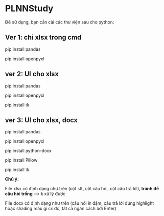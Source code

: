 # PLNNStudy
Để sử dụng, bạn cần cài các thư viện sau cho python:

## Ver 1: chỉ xlsx trong cmd

pip install pandas

pip install openpyxl

## ver 2: UI cho xlsx

pip install pandas

pip install openpyxl

pip install tk

## ver 3: UI cho xlsx, docx

pip install pandas

pip install openpyxl

pip install python-docx

pip install Pillow

pip install tk


**Chú ý:**

File xlsx có định dạng như trên (cột stt, cột câu hỏi, cột câu trả lời), **tránh để câu hỏi trống** --> k xử lý được

File docx có định dạng như trên (câu hỏi in đậm, câu trả lời đúng highlight hoặc shading màu gì cx đc, tất cả ngăn cách bởi Enter)
